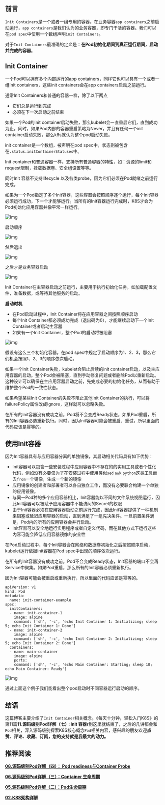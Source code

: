## 前言

`Init Containers`是一个或者一组专用的容器，在业务容器`app containers`之前启动运行，`app containers`是我们认为的业务容器，即专门干活的容器。我们可以在`pod spec`中使用一个数组声明`init Containers`。

对于`Init Containers`最准确的定义是：**在Pod初始化期间到真正运行期间，启动并完成的容器**。

## Init Container

一个Pod可以拥有多个内部运行的app containers，同样它也可以具有一个或者一组Init containers，这些init containers会在app containers启动之前运行。

通常Init Containers和普通的容器一样，除了以下两点

-   它们总是运行到完成
-   必须在下一次启动之前结束

如果一个Pod的init container启动失败，那么kubelet会一直重启它们，直到成功为止。同时，如果Pod内部的容器重启策略为Never，并且有任何一个init container启动失败，那么k8s就认为整个pod启动失败。

init container是一个数组，被声明在pod spec中，状态则被包含在`.status.initContainerStatuses`中。

Init container和普通容器一样，支持所有普通容器的特性，如：资源的limit和request限制，挂载数据卷、安全组设置等等。

同时Init 容器不支持lifecycle 以及各类probe，因为它们必须在Pod就绪之前运行完成。

如果为一个Pod指定了多个Init容器，这些容器会按照顺序逐个运行，每个Init容器必须运行成功，下一个才能够运行。当所有的Init容器运行完成时，K8S才会为Pod初始化应用容器并像平常一样运行。

![img](images/img_35.png)

启动顺序

![img](images/img_36.png)

然后退出

![img](images/img_37.png)

之后才是业务容器启动

![img](images/img_38.png)

Init Container在主容器启动之前运行，主要用于执行初始化任务，如加载配置文件，准备数据，或等待其他服务的启动。

**启动时机**

-   在Pod启动过程中，Init Container将在应用容器之间按照顺序启动
-   每个Init Container都必须成功完成（退出码为0），才能继续启动下一个Init Container或者启动主容器
-   如果有一个Init Container，整个Pod的启动将被阻塞

![img](images/img_39.png)

假设有这么三个初始化容器，在pod spec中规定了启动顺序为1、2、3，那么它们机会按照1、2、3的顺序依次启动。

如果一个Init Container失败，kubelet会阻止后续的init container启动，以及主应用容器的启动。整个Pod会被阻塞，直到手动修复问题或者删除Pod以重新启动。这种设计可以确保在主应用容器启动之前，先完成必要的初始化任务，从而有助于维护整个Pod的一致性状态。

如果希望某些Init Container的失败不阻止其他Init Container的执行，可以将failurePolicy属性改成Ignore，这样就可以忽略失败。

在所有的Init容器没有成功之前，Pod将不会变成Ready状态，如果Pod重启，所有的Init容器必选重新执行。同时，因为Init容器可能会被重启、重试，所以里面的代码应该是幂等的。

## 使用Init容器

因为Init容器具有与应用容器分离的单独镜像，其启动相关代码具有如下优势：

-   Init容器可以包含一些安装过程中应用容器中不存在的的实用工具或者个性化代码，例如没有必要仅为了在安装过程中使用类似`sed` `awk` `python`这类工具而去`from`一个镜像，生成一个新的镜像
-   应用镜像的创建者和部署者可以各自独立工作，而没有必要联合构建一个单独的应用镜像。
-   与同一Pod种的多个应用容器相比，Init容器能以不同的文件系统视图运行，因此Init容器可以被赋予应用容器中不能访问的Secret的权限
-   由于Init容器必须在应用容器启动之前运行完成，因此Init容器提供了一种机制来阻塞或延迟应用容器的启动，直到满足了一组先决条件。一旦前置条件满足，Pod内的所有的应用容器会并行启动。
-   Init容器可以安全地运行实用程序或者自定义代码，而在其他方式下运行这些内容可能会降低应用容器镜像的安全性

在Pod启动过程中，每个Init容器会在网络和数据卷初始化之后按照顺序启动，kubelet运行依据Init容器在Pod spec中出现的顺序依次运行。

在所有的Init容器没有成功之前，Pod不会变成Ready状态，Init容器的端口不会再Service中聚集。如果Pod重启，那么所有的Init容器必须重新执行。

因为Init容器可能会被重启或重新执行，所以里面的代码应该是幂等的。

```
apiVersion: v1
kind: Pod
metadata:
  name: init-container-example
spec:
  initContainers:
  - name: init-container-1
    image: alpine
    command: ['sh', '-c', 'echo Init Container 1: Initializing; sleep 5; echo Init Container 1: Done']
  - name: init-container-2
    image: alpine
    command: ['sh', '-c', 'echo Init Container 2: Initializing; sleep 5; echo Init Container 2: Done']
  containers:
  - name: main-container
    image: alpine
    ports:
    command: ['sh', '-c', 'echo Main Container: Starting; sleep 10; echo Main Container: Ready']
```

![img](images/img_40.png)

通过上面这个例子我们能看出整个pod启动时不同容器运行启动的顺序。

## 结语

这篇博客主要介绍了`Init Container`相关概念。《每天十分钟，轻松入门K8S》的第11篇**11.源码级别Pod详解（七）:Init 容器r**到这里就结束了，之后的几讲都会和`Pod`相关，深入源码级别探索K8S核心概念`Pod`相关内容，感兴趣的朋友欢迎**点赞、评论、收藏、订阅，您的支持就是我最大的动力。**

## 推荐阅读

[**08.源码级别Pod详解（四）： Pod readiness与Container Probe**](https://juejin.cn/post/7307542269674651682)

[**06.源码级别Pod详解（三）：Container 生命周期**](https://juejin.cn/post/7296303730772656162)

[**05.源码级别Pod详解（二）：Pod生命周期**](https://juejin.cn/post/7295565904406511657)

[**02.K8S架构详解**](https://juejin.cn/post/7292323577210404915)
